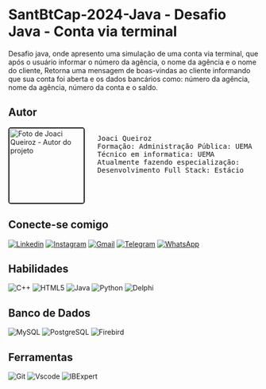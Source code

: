 # SantBtCap-2024-Java - Desafio Java - Conta via terminal
Desafio java, onde apresento uma simulação de uma conta via terminal, que após o usuário informar o número da agência, o nome da agência e o nome do cliente, Retorna uma mensagem de boas-vindas ao cliente informando que sua conta foi aberta e os dados bancários como: número da agência, nome da agência, número da conta e o saldo.
## Autor

<div style="display: flex">
  <img src="img/Foto 5x4.jpg" alt="Foto de Joaci Queiroz - Autor do projeto" style="width:auto; height:150px; border: 2px solid;border-radius: 5px">
  <pre>
   Joaci Queiroz
   Formação: Administração Pública: UEMA
   Técnico em informatica: UEMA
   Atualmente fazendo especialização:
   Desenvolvimento Full Stack: Estácio </pre> 
</div>

## Conecte-se comigo
[![Linkedin](https://img.shields.io/badge/linkedin-0A66C2?style=for-the-badge&logo=linkedin&logoColor=white)](https://www.linkedin.com/in/joaci-queiroz/)
[![Instagram](https://img.shields.io/badge/instagram-0A66C2?style=for-the-badge&logo=instagram&logoColor=white)](https://www.instagram.com/joaciqueiroz/)
[![Gmail](https://img.shields.io/badge/Gmail-0A66C2?style=for-the-badge&logo=gmail&logoColor=white)](mailto:qrozestudos@gmail.com)
[![Telegram](https://img.shields.io/badge/Telegram-0A66C2?style=for-the-badge&logo=telegram&logoColor=white)](https://t.me/Joaci_Queiroz)
[![WhatsApp](https://img.shields.io/badge/WhatsApp-0A66C2?style=for-the-badge&logo=whatsapp&logoColor=white)](https://wa.me/5598985192192)

## Habilidades
![C++](https://img.shields.io/badge/c++-%2300599C.svg?style=for-the-badge&logo=c%2B%2B&logoColor=white)
![HTML5](https://img.shields.io/badge/html5-%23E34F26.svg?style=for-the-badge&logo=html5&logoColor=white)
![Java](https://img.shields.io/badge/java-%23ED8B00.svg?style=for-the-badge&logo=openjdk&logoColor=white)
![Python](https://img.shields.io/badge/python-3670A0?style=for-the-badge&logo=python&logoColor=ffdd54)
![Delphi](https://img.shields.io/badge/Delphi-EE1F35?style=for-the-badge&logo=delphi&logoColor=white)

## Banco de Dados 
![MySQL](https://img.shields.io/badge/MySQL-00000F?style=for-the-badge&logo=mysql&logoColor=white)
![PostgreSQL](https://img.shields.io/badge/PostgreSQL-000?style=for-the-badge&logo=postgresql)
![Firebird](https://img.shields.io/badge/Firebird-F7DF1E?style=for-the-badge&logo=firebird&logoColor=black)

## Ferramentas
![Git](https://img.shields.io/badge/GIT-E44C30?style=for-the-badge&logo=git&logoColor=white) 
![Vscode](https://img.shields.io/badge/Vscode-007ACC?style=for-the-badge&logo=visual-studio-code&logoColor=white)
![IBExpert](https://img.shields.io/badge/IBExpert-35b393?style=for-the-badge&logo=ibm&logoColor=white)

